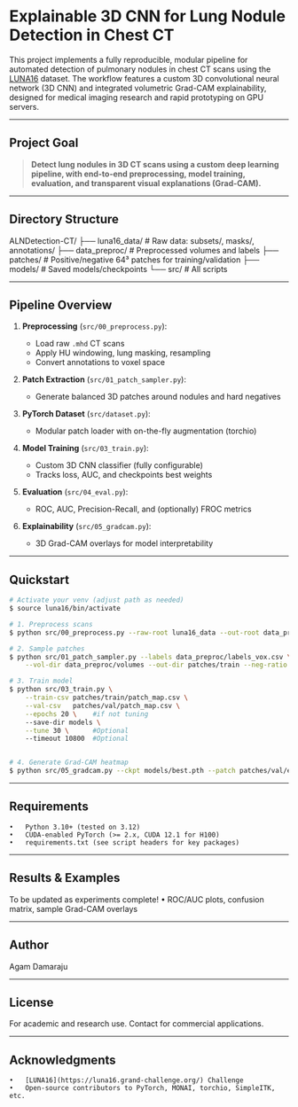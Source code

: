# Explainable 3D CNN for Lung Nodule Detection in Chest CT

This project implements a fully reproducible, modular pipeline for automated detection of pulmonary nodules in chest CT scans using the [LUNA16](https://luna16.grand-challenge.org/) dataset. The workflow features a custom 3D convolutional neural network (3D CNN) and integrated volumetric Grad-CAM explainability, designed for medical imaging research and rapid prototyping on GPU servers.

---

## Project Goal

> **Detect lung nodules in 3D CT scans using a custom deep learning pipeline, with end-to-end preprocessing, model training, evaluation, and transparent visual explanations (Grad-CAM).**

---

## Directory Structure

ALNDetection-CT/
├── luna16_data/         # Raw data: subsets/, masks/, annotations/
├── data_preproc/        # Preprocessed volumes and labels
├── patches/             # Positive/negative 64³ patches for training/validation
├── models/              # Saved models/checkpoints
└── src/                 # All scripts   

---

## Pipeline Overview

1. **Preprocessing** (`src/00_preprocess.py`):  
   - Load raw `.mhd` CT scans  
   - Apply HU windowing, lung masking, resampling  
   - Convert annotations to voxel space

2. **Patch Extraction** (`src/01_patch_sampler.py`):  
   - Generate balanced 3D patches around nodules and hard negatives

3. **PyTorch Dataset** (`src/dataset.py`):  
   - Modular patch loader with on-the-fly augmentation (torchio)

4. **Model Training** (`src/03_train.py`):  
   - Custom 3D CNN classifier (fully configurable)  
   - Tracks loss, AUC, and checkpoints best weights

5. **Evaluation** (`src/04_eval.py`):  
   - ROC, AUC, Precision-Recall, and (optionally) FROC metrics

6. **Explainability** (`src/05_gradcam.py`):  
   - 3D Grad-CAM overlays for model interpretability

---

## Quickstart

```bash
# Activate your venv (adjust path as needed)
$ source luna16/bin/activate

# 1. Preprocess scans
$ python src/00_preprocess.py --raw-root luna16_data --out-root data_preproc

# 2. Sample patches
$ python src/01_patch_sampler.py --labels data_preproc/labels_vox.csv \
    --vol-dir data_preproc/volumes --out-dir patches/train --neg-ratio 1

# 3. Train model
$ python src/03_train.py \
    --train-csv patches/train/patch_map.csv \
    --val-csv   patches/val/patch_map.csv \
    --epochs 20 \    #if not tuning
    --save-dir models \
    --tune 30 \      #Optional
    --timeout 10800  #Optional


# 4. Generate Grad-CAM heatmap
$ python src/05_gradcam.py --ckpt models/best.pth --patch patches/val/example_pos.npy
```
---

## Requirements
	•	Python 3.10+ (tested on 3.12)
	•	CUDA-enabled PyTorch (>= 2.x, CUDA 12.1 for H100)
	•	requirements.txt (see script headers for key packages)

---

## Results & Examples

To be updated as experiments complete!
	•	ROC/AUC plots, confusion matrix, sample Grad-CAM overlays

---

## Author
Agam Damaraju

---

## License

For academic and research use.
Contact for commercial applications.

---

## Acknowledgments
	•	[LUNA16](https://luna16.grand-challenge.org/) Challenge
	•	Open-source contributors to PyTorch, MONAI, torchio, SimpleITK, etc.